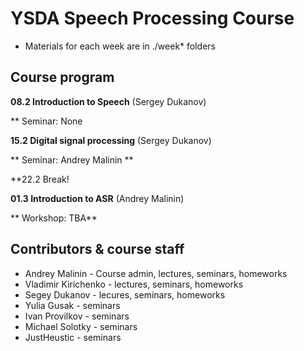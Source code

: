 # YSDA Speech Processing Course

- Materials for each week are in ./week* folders

## Course program

**08.2 Introduction to Speech** (Sergey Dukanov)

** Seminar: None

**15.2 Digital signal processing** (Sergey Dukanov)

** Seminar: Andrey Malinin **

**22.2 Break!

**01.3 Introduction to ASR** (Andrey Malinin)

** Workshop: TBA**

## Contributors & course staff

- Andrey Malinin - Course admin, lectures, seminars, homeworks
- Vladimir Kirichenko - lectures, seminars, homeworks
- Segey Dukanov - lecures, seminars, homeworks
- Yulia Gusak - seminars
- Ivan Provilkov - seminars
- Michael Solotky - seminars
- JustHeustic - seminars 
